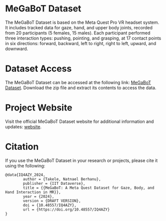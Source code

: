 # MeGaBoT Dataset

The MeGaBoT Dataset is based on the Meta Quest Pro VR headset system. It includes tracked data for gaze, hand, and upper body joints, recorded from 20 participants (5 females, 15 males). Each participant performed three interaction types: pushing, pointing, and grasping, at 17 contact points in six directions: forward, backward, left to right, right to left, upward, and downward.

# Dataset Access

The MeGaBoT Dataset can be accessed at the following link: [MeGaBoT Dataset](https://drive.google.com/drive/folders/1NniCsN0xz71AxDFNI9TFyD5djv7o_1cd?usp=sharing). Download the zip file and extract its contents to access the data.

# Project Website

Visit the official MeGaBoT Dataset website for additional information and updates: [website](https://natnaelb7.github.io/MeGaBoT_Website/).

# Citation

If you use the MeGaBoT Dataset in your research or projects, please cite it using the following:

```
@data{IQ4AZY_2024,
        author = {Takele, Natnael Berhanu},
        publisher = {IIT Dataverse},
        title = {{MeGaBoT: A Meta Quest Dataset for Gaze, Body, and Hand Interaction in MR}},
        year = {2024},
        version = {DRAFT VERSION},
        doi = {10.48557/IQ4AZY},
        url = {https://doi.org/10.48557/IQ4AZY}
}
```
